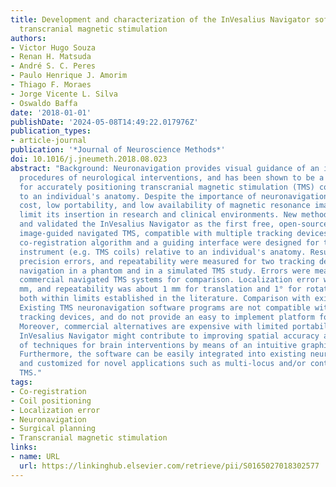 ```yaml
---
title: Development and characterization of the InVesalius Navigator software for navigated
  transcranial magnetic stimulation
authors:
- Victor Hugo Souza
- Renan H. Matsuda
- André S. C. Peres
- Paulo Henrique J. Amorim
- Thiago F. Moraes
- Jorge Vicente L. Silva
- Oswaldo Baffa
date: '2018-01-01'
publishDate: '2024-05-08T14:49:22.017976Z'
publication_types:
- article-journal
publication: '*Journal of Neuroscience Methods*'
doi: 10.1016/j.jneumeth.2018.08.023
abstract: "Background: Neuronavigation provides visual guidance of an instrument during
  procedures of neurological interventions, and has been shown to be a valuable tool
  for accurately positioning transcranial magnetic stimulation (TMS) coils relative
  to an individual's anatomy. Despite the importance of neuronavigation, its high
  cost, low portability, and low availability of magnetic resonance imaging facilities
  limit its insertion in research and clinical environments. New method: We have developed
  and validated the InVesalius Navigator as the first free, open-source software for
  image-guided navigated TMS, compatible with multiple tracking devices. A point-based,
  co-registration algorithm and a guiding interface were designed for tracking any
  instrument (e.g. TMS coils) relative to an individual's anatomy. Results: Localization,
  precision errors, and repeatability were measured for two tracking devices during
  navigation in a phantom and in a simulated TMS study. Errors were measured in two
  commercial navigated TMS systems for comparison. Localization error was about 1.5
  mm, and repeatability was about 1 mm for translation and 1° for rotation angles,
  both within limits established in the literature. Comparison with existing methods:
  Existing TMS neuronavigation software programs are not compatible with multiple
  tracking devices, and do not provide an easy to implement platform for custom tools.
  Moreover, commercial alternatives are expensive with limited portability. Conclusions:
  InVesalius Navigator might contribute to improving spatial accuracy and the reliability
  of techniques for brain interventions by means of an intuitive graphical interface.
  Furthermore, the software can be easily integrated into existing neuroimaging tools,
  and customized for novel applications such as multi-locus and/or controllable-pulse
  TMS."
tags:
- Co-registration
- Coil positioning
- Localization error
- Neuronavigation
- Surgical planning
- Transcranial magnetic stimulation
links:
- name: URL
  url: https://linkinghub.elsevier.com/retrieve/pii/S0165027018302577
---
```

